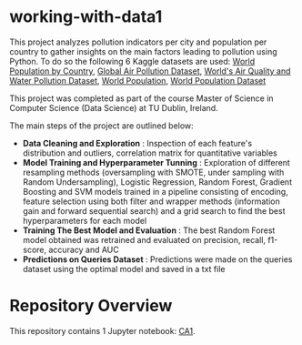 # working-with-data1

This project analyzes pollution indicators per city and population per country to gather insights on the main factors leading to pollution using Python. To do so the following 6 Kaggle datasets are used: [World Population by Country](https://www.kaggle.com/datasets/rajkumarpandey02/2023-world-population-by-country), [Global Air Pollution Dataset](https://www.kaggle.com/datasets/hasibalmuzdadid/global-air-pollution-dataset), [World's Air Quality and Water Pollution Dataset](https://www.kaggle.com/datasets/victorahaji/worlds-air-quality-and-water-pollution-dataset), [World Population](https://www.kaggle.com/datasets/muhammedtausif/world-population-by-countries?select=world-population-forcast-2020-2050.csv), [World Population Dataset](https://www.kaggle.com/datasets/iamsouravbanerjee/world-population-dataset)

This project was completed as part of the course Master of Science in Computer Science (Data Science) at TU Dublin, Ireland.

The main steps of the project are outlined below:

- **Data Cleaning and Exploration** : Inspection of each feature's distribution and outliers, correlation matrix for quantitative variables 
- **Model Training and Hyperparameter Tunning** : Exploration of different resampling methods (oversampling with SMOTE, under sampling with Random Undersampling), Logistic Regression, Random Forest, Gradient Boosting and SVM models trained in a pipeline consisting of encoding, feature selection using both filter and wrapper methods (information gain and forward sequential search) and a grid search to find the best hyperparameters for each model
- **Training The Best Model and Evaluation** : The best Random Forest model obtained was retrained and evaluated on precision, recall, f1-score, accuracy and AUC
- **Predictions on Queries Dataset** : Predictions were made on the queries dataset using the optimal model and saved in a txt file

# Repository Overview
This repository contains 1 Jupyter notebook: [CA1](CA1.ipynb).
